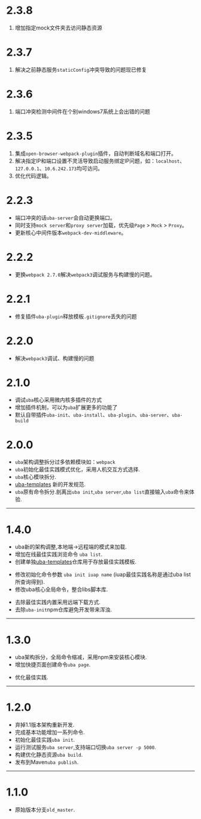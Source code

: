 # 2.3.8

1. 增加指定mock文件夹去访问静态资源

# 2.3.7

1. 解决之前静态服务`staticConfig`冲突导致的问题现已修复

# 2.3.6

1. 端口冲突检测中间件在个别windows7系统上会出错的问题


# 2.3.5

1. 集成`open-browser-webpack-plugin`插件，自动判断域名和端口打开。
2. 解决指定IP和端口设置不灵活导致启动服务绑定IP问题，如：`localhost`、`127.0.0.1`、`10.6.242.173`均可访问。
3. 优化代码逻辑。

# 2.2.3

+ 端口冲突的话`uba-server`会自动更换端口。
+ 同时支持`mock server`和`proxy server`加载，优先级`Page` > `Mock` > `Proxy`。
+ 更新核心中间件版本`webpack-dev-middleware`。

# 2.2.2

+ 更换`webpack 2.7.0`解决`webpack3`调试服务与构建慢的问题。

# 2.2.1

* 修复插件`uba-plugin`释放模板`.gitignore`丢失的问题


# 2.2.0

+ 解决`webpack3`调试、构建慢的问题

# 2.1.0
+ 调试`uba`核心采用微内核多插件的方式
+ 增加插件机制，可以为`uba`扩展更多的功能了
+ 默认自带插件`uba-init`、`uba-install`、`uba-plugin`、`uba-server`、`uba-build`


# 2.0.0

+ `uba`架构调整拆分过多依赖模块如：`webpack`
+ `uba`初始化最佳实践模式优化，采用人机交互方式选择.
+ `uba`核心模块拆分.
+ [uba-templates](https://github.com/uba-templates) 新的开发规范.
+ `uba`原有命令拆分.剖离出`uba init`,`uba server`,`uba list`直接输入`uba`命令来体验.

---

# 1.4.0

+ uba新的架构调整,本地端->远程端的模式来加载.
+ 增加在线最佳实践浏览命令 `uba list`.
+ 创建单独[uba-templates](https://github.com/uba-templates)仓库用于存放最佳实践模板.
* 修改初始化命令参数 `uba init iuap name` (iuap最佳实践名称是通过uba list所查询得到).
* 修改uba核心全局命令，整合libs脚本库.
- 去除最佳实践内置采用远端下载方式.
- 去除`uba-init`npm仓库避免开发带来浑浊.

---

# 1.3.0

+ uba架构拆分，全局命令缩减，采用npm来安装核心模块.
+ 增加快捷页面创建命令`uba page`.
* 优化最佳实践.

---

# 1.2.0

+ 弃掉1.1版本架构重新开发.
+ 完成基本功能增加一系列命令.
+ 初始化最佳实践`uba init`.
+ 运行测试服务`uba server`,支持端口切换`uba server -p 5000`.
+ 构建优化静态资源`uba build`.
+ 发布到Maven`uba publish`.

---

# 1.1.0

+ 原始版本分支`old_master`.
